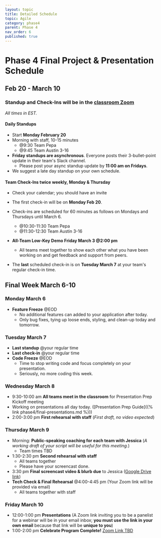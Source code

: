 ```yaml
---
layout: topic
title: Detailed Schedule
topic: Agile
category: phase4
parent: Phase 4
nav_order: 6
published: true
---
```


# Phase 4 Final Project & Presentation Schedule

## Feb 20 - March 10

### Standup and Check-Ins will be in the [classroom Zoom](https://us02web.zoom.us/j/88017099254?pwd=S0dXVDlNaE1wWU1uTE5mVFFDa0xoZz09)

_All times in EST._

#### Daily Standups

- Start **Monday February 20**
- Morning with staff, 10-15 minutes
  - @9:30 Team Pepa
  - @9:45 Team Austin 3-16
- **Friday standups are asynchronous**. Everyone posts their 3-bullet-point update in their team's Slack channel.
    - Please post your async standup update by **11:00 am on Fridays**.
- We suggest a late day standup on your own schedule.

#### Team Check-Ins twice weekly, Monday & Thursday

- Check your calendar; you should have an invite
- The first check-in will be on **Monday Feb 20**.
- Check-ins are scheduled for 60 minutes as follows on Mondays and Thursdays until March 6.

  - @10:30-11:30 Team Pepa
  - @11:30-12:30 Team Austin 3-16

- **All-Team Low-Key Demo Friday March 3 @2:00 pm**
  - All teams meet together to show each other what you have been working on and get feedback and support from peers.
- The **last** scheduled check-in is on **Tuesday March 7** at your team's regular check-in time.


## Final Week March 6-10

### Monday March 6

- **Feature Freeze** @EOD
    - No additional features can added to your application after today.
    - Only bug fixes, tying up loose ends, styling, and clean-up today and tomorrow.

### Tuesday March 7

- **Last standup** @your regular time
- **Last check-in** @your regular time
- **Code Freeze** @EOD
    - Time to stop writing code and focus completely on your presentation.
    - Seriously, no more coding this week.

### Wednesday March 8

- 9:30-10:00 am **All teams meet in the classroom** for Presentation Prep Kickoff meeting
- Working on presentations all day today. ([Presentation Prep Guide]({% link phase4/final-presentations.md %}))
- 2:00-3:00 pm **First rehearsal with staff** (_First draft, no video expected_)

### Thursday March 9

- Morning: **Public-speaking coaching for each team with Jessica** (_A working draft of your script will be useful for this meeting._)
    - Team times TBD
- 1:30-2:30 pm **Second rehearsal with staff**
    - All teams together
    - Please have your screencast done.
- 3:30 pm **Final screencast video & blurb due** to Jessica ([Google Drive link](https://drive.google.com/drive/folders/17Xro-vfYzNdijfF2JBsUa1edj_P7NDn4?usp=sharing))
- **Tech Check & Final Rehearsal** @4:00-4:45 pm (Your Zoom link will be provided via email)
    - All teams together with staff

### Friday March 10

- 12:00-1:00 pm **Presentations** (A Zoom link inviting you to be a panelist for a webinar will be in your email inbox; **you must use the link in your own email** because that link will be **unique to you**)
- 1:00-2:00 pm **Celebrate Program Complete!** [Zoom Link TBD]()
